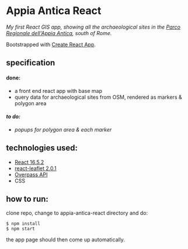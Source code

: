 # Appia Antica React

*My first React GIS app, showing all the archaeological sites in the [Parco Regionale dell'Appia Antica](http://www.parcoappiaantica.it/), south of Rome.*

Bootstrapped with [Create React App](https://github.com/facebookincubator/create-react-app).


## specification
#### done:
- a front end react app with base map
- query data for archaeological sites from OSM, rendered as markers & polygon area

#### *to do:*
- *popups for polygon area & each marker*

## technologies used:

- [React 16.5.2](https://reactjs.org/)
- [react-leaflet 2.0.1](https://react-leaflet.js.org/)
- [Overpass API](https://wiki.openstreetmap.org/wiki/Overpass_API)
- CSS

## how to run:
clone repo, change to appia-antica-react directory and do:
```
$ npm install
$ npm start
```
the app page should then come up automatically.